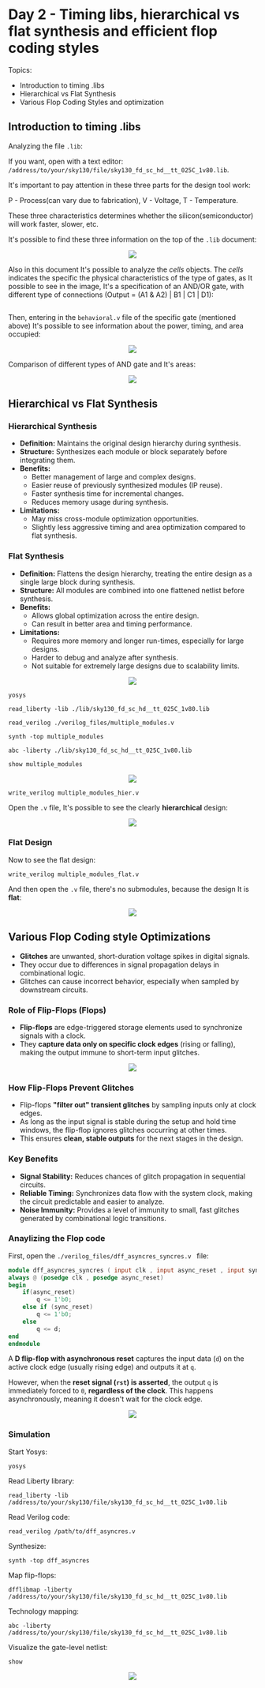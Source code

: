 # Day 2 - Timing libs, hierarchical vs flat synthesis and efficient flop coding styles
Topics:
- Introduction to timing .libs
- Hierarchical vs Flat Synthesis
- Various Flop Coding Styles and optimization

## Introduction to timing .libs

Analyzing the file `.lib`: 

If you want, open with a text editor:
`/address/to/your/sky130/file/sky130_fd_sc_hd__tt_025C_1v80.lib`.

It's important to pay attention in these three parts for the design tool work:

P - Process(can vary due to fabrication), V - Voltage, T - Temperature.

These three characteristics determines whether the silicon(semiconductor) will work faster, slower, etc.

It's possible to find these three information on the top of the `.lib` document:

<p align="center">
  <img src="https://raw.githubusercontent.com/GustavoKanaiama/RTL-Design-and-Synthesis-using-sky130/refs/heads/main/Day_2/img/day2_img1.png"
  />
</p>

Also in this document It's possible to analyze the _cells_ objects. The _cells_ indicates the specific the physical characteristics of the type of gates, as It possible to see in the image, It's a specification of an AND/OR gate, with different type of connections (Output = (A1 & A2) | B1 | C1 | D1):

<p align="center">
  <img src="https://raw.githubusercontent.com/GustavoKanaiama/RTL-Design-and-Synthesis-using-sky130/refs/heads/main/Day_2/img/day2_img2.png", width=0.8
  />
</p>

Then, entering in the `behavioral.v` file of the specific gate (mentioned above) It's possible to see information about the power, timing, and area occupied:

<p align="center">
  <img src="https://raw.githubusercontent.com/GustavoKanaiama/RTL-Design-and-Synthesis-using-sky130/refs/heads/main/Day_2/img/day2_img3.png"
  />
</p>

Comparison of different types of AND gate and It's areas:

<p align="center">
  <img src="https://raw.githubusercontent.com/GustavoKanaiama/RTL-Design-and-Synthesis-using-sky130/refs/heads/main/Day_2/img/day2_img4.png"
  />
</p>

## Hierarchical vs Flat Synthesis

### Hierarchical Synthesis

- **Definition:** Maintains the original design hierarchy during synthesis.
- **Structure:** Synthesizes each module or block separately before integrating them.
- **Benefits:**
  - Better management of large and complex designs.
  - Easier reuse of previously synthesized modules (IP reuse).
  - Faster synthesis time for incremental changes.
  - Reduces memory usage during synthesis.
- **Limitations:**
  - May miss cross-module optimization opportunities.
  - Slightly less aggressive timing and area optimization compared to flat synthesis.

### Flat Synthesis

- **Definition:** Flattens the design hierarchy, treating the entire design as a single large block during synthesis.
- **Structure:** All modules are combined into one flattened netlist before synthesis.
- **Benefits:**
  - Allows global optimization across the entire design.
  - Can result in better area and timing performance.
- **Limitations:**
  - Requires more memory and longer run-times, especially for large designs.
  - Harder to debug and analyze after synthesis.
  - Not suitable for extremely large designs due to scalability limits.

<p align="center">
  <img src="https://raw.githubusercontent.com/GustavoKanaiama/RTL-Design-and-Synthesis-using-sky130/refs/heads/main/Day_2/img/day2_img5.png"
  />
</p>



```shell
yosys

read_liberty -lib ./lib/sky130_fd_sc_hd__tt_025C_1v80.lib
```

```shell
read_verilog ./verilog_files/multiple_modules.v
```

```shell
synth -top multiple_modules
```

```shell
abc -liberty ./lib/sky130_fd_sc_hd__tt_025C_1v80.lib
```

```shell
show multiple_modules
```

<p align="center">
  <img src="https://raw.githubusercontent.com/GustavoKanaiama/RTL-Design-and-Synthesis-using-sky130/refs/heads/main/Day_2/img/day2_img6.png"
  />
</p>

```shell
write_verilog multiple_modules_hier.v
```

Open the `.v` file, It's possible to see the clearly **hierarchical** design:

<p align="center">
  <img src="https://raw.githubusercontent.com/GustavoKanaiama/RTL-Design-and-Synthesis-using-sky130/refs/heads/main/Day_2/img/day2_img7.png"
  />
</p>

### Flat Design

Now to see the flat design:

```shell
write_verilog multiple_modules_flat.v
```

And then open the `.v` file, there's no submodules, because the design It is **flat**:

<p align="center">
  <img src="https://raw.githubusercontent.com/GustavoKanaiama/RTL-Design-and-Synthesis-using-sky130/refs/heads/main/Day_2/img/day2_img8.png"
  />
</p>

## Various Flop Coding style Optimizations


- **Glitches** are unwanted, short-duration voltage spikes in digital signals.
- They occur due to differences in signal propagation delays in combinational logic.
- Glitches can cause incorrect behavior, especially when sampled by downstream circuits.

### Role of Flip-Flops (Flops)

- **Flip-flops** are edge-triggered storage elements used to synchronize signals with a clock.
- They **capture data only on specific clock edges** (rising or falling), making the output immune to short-term input glitches.

<p align="center">
  <img src="https://raw.githubusercontent.com/GustavoKanaiama/RTL-Design-and-Synthesis-using-sky130/refs/heads/main/Day_2/img/day2_img9.png"
  />
</p>

### How Flip-Flops Prevent Glitches

- Flip-flops **"filter out" transient glitches** by sampling inputs only at clock edges.
- As long as the input signal is stable during the setup and hold time windows, the flip-flop ignores glitches occurring at other times.
- This ensures **clean, stable outputs** for the next stages in the design.

### Key Benefits

- **Signal Stability:** Reduces chances of glitch propagation in sequential circuits.
- **Reliable Timing:** Synchronizes data flow with the system clock, making the circuit predictable and easier to analyze.
- **Noise Immunity:** Provides a level of immunity to small, fast glitches generated by combinational logic transitions.

### Anaylizing the Flop code

First, open the `./verilog_files/dff_asyncres_syncres.v ` file:

```verilog
module dff_asyncres_syncres ( input clk , input async_reset , input sync_reset , input d , output reg q );
always @ (posedge clk , posedge async_reset)
begin
	if(async_reset)
		q <= 1'b0;
	else if (sync_reset)
		q <= 1'b0;
	else	
		q <= d;
end
endmodule
```

A **D flip-flop with asynchronous reset** captures the input data (`d`) on the active clock edge (usually rising edge) and outputs it at `q`. 

However, when the **reset signal (`rst`) is asserted**, the output `q` is immediately forced to `0`, **regardless of the clock**. This happens asynchronously, meaning it doesn't wait for the clock edge.

<p align="center">
  <img src="https://raw.githubusercontent.com/GustavoKanaiama/RTL-Design-and-Synthesis-using-sky130/refs/heads/main/Day_2/img/day2_img10.png"
  />
</p>

### Simulation

Start Yosys:
```shell
yosys
```
Read Liberty library:
```shell
read_liberty -lib /address/to/your/sky130/file/sky130_fd_sc_hd__tt_025C_1v80.lib
```
Read Verilog code:
```shell
read_verilog /path/to/dff_asyncres.v
```
Synthesize:
```shell
synth -top dff_asyncres
```
Map flip-flops:
```shell
dfflibmap -liberty /address/to/your/sky130/file/sky130_fd_sc_hd__tt_025C_1v80.lib
```
Technology mapping:
```shell
abc -liberty /address/to/your/sky130/file/sky130_fd_sc_hd__tt_025C_1v80.lib
```
Visualize the gate-level netlist:
```shell
show
```

<p align="center">
  <img src="https://raw.githubusercontent.com/GustavoKanaiama/RTL-Design-and-Synthesis-using-sky130/refs/heads/main/Day_2/img/day2_img11.png"
  />
</p>